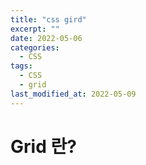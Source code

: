 ```yaml
---
title: "css gird"
excerpt: ""
date: 2022-05-06
categories:
  - CSS
tags:
  - CSS
  - grid
last_modified_at: 2022-05-09
---
```


# Grid 란?
